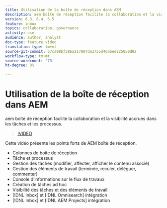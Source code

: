 ```yaml
---
title: Utilisation de la boîte de réception dans AEM
description: aem boîte de réception facilite la collaboration et la visibilité accrues dans les tâches et les processus.
version: 6.3, 6.4, 6.5
feature: inbox
topics: collaboration, governance
activity: use
audience: author, analyst
doc-type: feature video
translation-type: tm+mt
source-git-commit: 67ca08bf386a217807da3755d46abed225050d02
workflow-type: tm+mt
source-wordcount: '73'
ht-degree: 0%

---
```



# Utilisation de la boîte de réception dans AEM

aem boîte de réception facilite la collaboration et la visibilité accrues dans les tâches et les processus.

>[!VIDEO](https://video.tv.adobe.com/v/16827/?quality=12&learn=on)

Cette vidéo présente les points forts de AEM boîte de réception.

* Colonnes de boîte de réception
* Tâche et processus
* Gestion des tâches (modifier, affecter, afficher le contenu associé)
* Gestion des éléments de travail (terminée, reculer, déléguer, commenter)
* Console d’informations sur le flux de travaux
* Création de tâches ad hoc
* Visibilité des tâches et des éléments de travail
* [!DNL Inbox] et [!DNL Omnisearch] intégration
* [!DNL Inbox] et [!DNL AEM Projects] intégration
